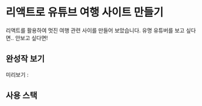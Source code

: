 # 리액트로 유튜브 여행 사이트 만들기

리액트를 활용하여 멋진 여행 관련 사이를 만들어 보았습니다.
유명 유튜버를 보고 싶다면.. 안보고 싶다면!


## 완성작 보기
미리보기 : 

## 사용 스택
